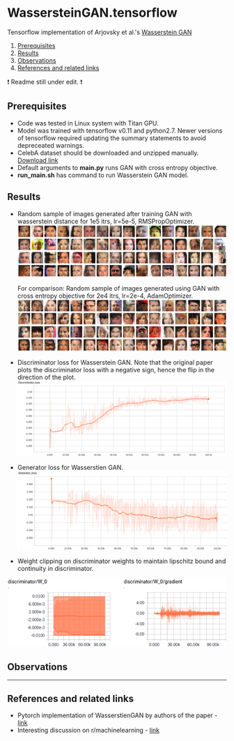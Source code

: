 # WassersteinGAN.tensorflow
Tensorflow implementation of Arjovsky et al.'s [Wasserstein GAN](https://arxiv.org/abs/1701.07875)

1. [Prerequisites](#prerequisites)
2. [Results](#results)
3. [Observations](#observations)
4. [References and related links](#references-and-related-links)

:exclamation:  Readme still under edit. :exclamation:

## Prerequisites
- Code was tested in Linux system with Titan GPU. 
- Model was trained with tensorflow v0.11 and python2.7. Newer versions of tensorflow required updating the summary statements to avoid depreceated warnings.
- CelebA dataset should be downloaded and unzipped manually. [Download link](https://www.dropbox.com/sh/8oqt9vytwxb3s4r/AADIKlz8PR9zr6Y20qbkunrba/Img/img_align_celeba.zip)
- Default arguments to **main.py** runs GAN with cross entropy objective.
- **run_main.sh** has command to run Wasserstein GAN model.

## Results
- Random sample of images generated after training GAN with wasserstein distance for 1e5 itrs, lr=5e-5, RMSPropOptimizer.
![](logs/images/wgan_generated.png)

  For comparison: Random sample of images generated using GAN with cross entropy objective for 2e4 itrs, lr=2e-4, AdamOptimizer.
![](logs/images/gan_generated.png)

- Discriminator loss for Wasserstein GAN. Note that the original paper plots the discriminator loss with a negative sign, hence the flip in the direction of the plot.
![](logs/images/d_loss.png)

- Generator loss for Wasserstien GAN. 
![](logs/images/g_loss.png)

- Weight clipping on discriminator weights to maintain lipschitz bound and continuity in discriminator.

![](logs/images/w_example.png)


## Observations
---


## References and related links
- Pytorch implementation of WasserstienGAN by authors of the paper - [link](https://github.com/martinarjovsky/WassersteinGAN)
- Interesting discussion on r/machinelearning - [link](https://www.reddit.com/r/MachineLearning/comments/5qxoaz/r_170107875_wasserstein_gan/)

